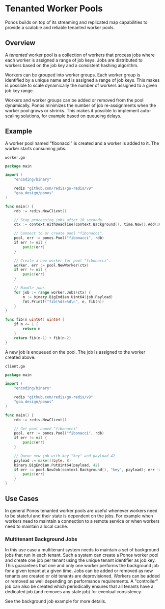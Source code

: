 # Tenanted Worker Pools

Ponos builds on top of its streaming and replicated map capabilities to provide
a scalable and reliable tenanted worker pools.

## Overview

A *tenanted* worker pool is a collection of workers that process jobs where each
worker is assigned a range of job keys. Jobs are distributed to workers based on
the job key and a consistent hashing algorithm.

Workers can be grouped into worker groups. Each worker group is identified by a
unique name and is assigned a range of job keys. This makes is possible to scale
dynamically the number of workers assigned to a given job key range.

Workers and worker groups can be added or removed from the pool dynamically.
Ponos minimizes the number of job re-assignments when the worker pool grows or
shrinks.  This makes it possible to implement auto-scaling solutions, for
example based on queueing delays.

## Example

A worker pool named "fibonacci" is created and a worker is added to it. The
worker starts consuming jobs.

`worker.go`

```go
package main

import (
    "encoding/binary"

    redis "github.com/redis/go-redis/v9"
    "goa.design/ponos"
)

func main() {
    rdb := redis.NewClient()

    // Stop processing jobs after 10 seconds.
    ctx := context.WithDeadline(context.Background(), time.Now().Add(10*time.Second))

    // Connect to or create pool "fibonacci".
    pool, err := ponos.Pool("fibonacci", rdb)
    if err != nil {
        panic(err)
    }

    // Create a new worker for pool "fibonacci".
    worker, err := pool.NewWorker(ctx)
    if err != nil {
        panic(err)
    }

    // Handle jobs
    for job := range worker.Jobs(ctx) {
        n := binary.BigEndian.Uint64(job.Payload)
        fmt.Printf("fib(%d)=%d\n", n, fib(n))
    }
}

func fib(n uint64) uint64 {
    if n <= 1 {
        return n
    }
    return fib(n-1) + fib(n-2)
}
```

A new job is enqueued on the pool. The job is assigned to the worker created
above.

`client.go`

```go
package main

import (
    "encoding/binary"

    redis "github.com/redis/go-redis/v9"
    "goa.design/ponos"
)

func main() {
    rdb := redis.NewClient()

    // Get pool named "fibonacci"
    pool, err := ponos.Pool("fibonacci", rdb)
    if err != nil {
        panic(err)
    }

    // Queue new job with key "key" and payload 42 
    payload := make([]byte, 8)
    binary.BigEndian.PutUint64(payload, 42)
    if err := pool.NewJob(context.Background(), "key", payload); err != nil {
        panic(err)
    }
}
```

## Use Cases

In general Ponos tenanted worker pools are useful whenever workers need to
be stateful and their state is dependent on the jobs. For example when workers
need to maintain a connection to a remote service or when workers need to
maintain a local cache.

### Multitenant Background Jobs

In this use case a multitenant system needs to maintain a set of background
jobs that run in each tenant. Such a system can create a Ponos worker pool and
create one job per tenant using the unique tenant identifier as job key. This
guarantees that one and only one worker performs the background job for a given
tenant at a given time. Jobs can be added or removed as new tenants are
created or old tenants are deprovisioned. Workers can be added or removed as
well depending on performance requirements. A "controller" job can also be
created which periodically ensures that all tenants have a dedicated job (and
removes any stale job) for eventual consistency.

See the background job example for more details.
